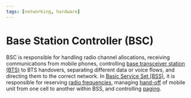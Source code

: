 ```yaml
---
tags: [networking, hardware]
---
```


# Base Station Controller (BSC)

BSC is responsible for handling radio channel allocations, receiving
communications from mobile phones, controlling [base transceiver station (BTS)](202305162145.md)
to BTS handovers, separating different data or voice flows, and directing them
to the correct network. In [Basic Service Set (BSS)](202304171335.md), it is
responsible for reserving [radio frequencies](202302161842.md), managing
[hand-off](202305111947.md) of mobile unit from one cell to another within BSS,
and controlling [paging](202304212236.md).
